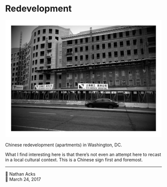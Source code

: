 # Redevelopment

![A black-and-white photograph of an apartment building under construction in Washington, DC](assets/c8193707205cb81f2601362a5b331a57.webp)

Chinese redevelopment (apartments) in Washington, DC.

What I find interesting here is that there’s not even an attempt here to recast in a local cultural context. This is a Chinese sign first and foremost.

- - - -

👤 Nathan Acks  
📅 March 24, 2017
